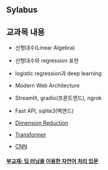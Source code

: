 ## Sylabus

## 교과목 내용
- 선형대수(Linear Algebra)
  
- 선형대수와 regression 표현

- logistic regression과 deep learning

- Modern Web Architecture

- Streamlit, gradio(프론트엔드), ngrok

- Fast API, sqlite3(벡엔드)


- [Dimension Reduction](https://dimensionality-reduction-293e465c2a3443e8941b016d.vercel.app/)
- [Transformer](https://poloclub.github.io/transformer-explainer/)
- [CNN](https://poloclub.github.io/cnn-explainer/)

#### [부교재: 딥 러닝을 이용한 자연어 처리 입문](https://wikidocs.net/book/2155)
